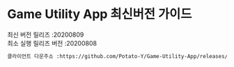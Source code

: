 # Game Utility App 최신버전 가이드

최신 버전 릴리즈 :20200809<br>
최소 실행 릴리즈 버전 :20200808<br>
```txt
클라이언트 다운주소 :https://github.com/Potato-Y/Game-Utility-App/releases/download/v1.0.0/UpdateClient.exe입니다.
```
